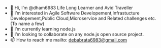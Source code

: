 - 👋 Hi, I’m @dham6983 Life Long Learner and Avid Traveller
- 👀 I’m interested in Agile Software Developement,Infrastucture Developement,Public Cloud,Microservice and Related challenges etc. (To name a few)
- 🌱 I’m currently learning node.js
- 💞️ I’m looking to collaborate on any node.js open source project.
- 📫 How to reach me mailto: debabrata6983@gmail.com

<!---
dham6983/dham6983 is a ✨ special ✨ repository because its `README.md` (this file) appears on your GitHub profile.
You can click the Preview link to take a look at your changes.
--->
